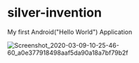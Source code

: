 # silver-invention
My first Android("Hello World") Application

![Screenshot_2020-03-09-10-25-46-60_a0e377918498aaf5da90a18a7bf79b2f](https://user-images.githubusercontent.com/61787056/76184086-9484d500-61f0-11ea-8771-9c8a0c8faa7d.jpg)
